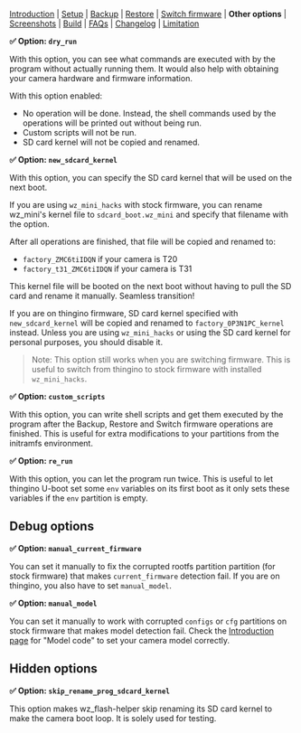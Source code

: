 [Introduction](README.md) | [Setup](README_setup.md) | [Backup](README_backup.md) | [Restore](README_restore.md) | [Switch firmware](README_switch_firmware.md) | **Other options** | [Screenshots](README_screenshots.md) | [Build](README_build.md) | [FAQs](README_FAQs.md) | [Changelog](Changelog.md) | [Limitation](Limitation.md)

**✅ Option: `dry_run`**

With this option, you can see what commands are executed with by the program without actually running them. It would also help with obtaining your camera hardware and firmware information.

With this option enabled:

- No operation will be done. Instead, the shell commands used by the operations will be printed out without being run.
- Custom scripts will not be run.
- SD card kernel will not be copied and renamed.

**✅ Option: `new_sdcard_kernel`**

With this option, you can specify the SD card kernel that will be used on the next boot.

If you are using `wz_mini_hacks` with stock firmware, you can rename wz_mini's kernel file to `sdcard_boot.wz_mini` and specify that filename with the option.

After all operations are finished, that file will be copied and renamed to:

- `factory_ZMC6tiIDQN` if your camera is T20
- `factory_t31_ZMC6tiIDQN` if your camera is T31

This kernel file will be booted on the next boot without having to pull the SD card and rename it manually. Seamless transition!

If you are on thingino firmware, SD card kernel specified with `new_sdcard_kernel` will be copied and renamed to `factory_0P3N1PC_kernel` instead. Unless you are using `wz_mini_hacks` or using the SD card kernel for personal purposes, you should disable it.

> Note: This option still works when you are switching firmware. This is useful to switch from thingino to stock firmware with installed `wz_mini_hacks`.

**✅ Option: `custom_scripts`**

With this option, you can write shell scripts and get them executed by the program after the Backup, Restore and Switch firmware operations are finished. This is useful for extra modifications to your partitions from the initramfs environment.

**✅ Option: `re_run`**

With this option, you can let the program run twice. This is useful to let thingino U-boot set some `env` variables on its first boot as it only sets these variables if the `env` partition is empty.

## Debug options

**✅ Option: `manual_current_firmware`**

You can set it manually to fix the corrupted rootfs partition partition (for stock firmware) that makes `current_firmware` detection fail. If you are on thingino, you also have to set `manual_model`.


**✅ Option: `manual_model`**

You can set it manually to work with corrupted `configs` or `cfg` partitions on stock firmware that makes model detection fail. Check the [Introduction page](README.md) for "Model code" to set your camera model correctly.

## Hidden options

**✅ Option: `skip_rename_prog_sdcard_kernel`**

This option makes wz_flash-helper skip renaming its SD card kernel to make the camera boot loop. It is solely used for testing.
